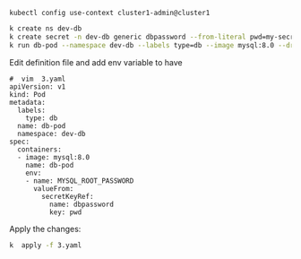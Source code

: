 ``` 
kubectl config use-context cluster1-admin@cluster1
```

```sh
k create ns dev-db
k create secret -n dev-db generic dbpassword --from-literal pwd=my-secret-pw
k run db-pod --namespace dev-db --labels type=db --image mysql:8.0 --dry-run=client -o yaml >3.yaml
```

Edit definition file and add env variable to have

```
#  vim  3.yaml
apiVersion: v1
kind: Pod
metadata:
  labels:
    type: db
  name: db-pod
  namespace: dev-db
spec:
  containers:
  - image: mysql:8.0
    name: db-pod
    env:
    - name: MYSQL_ROOT_PASSWORD
      valueFrom:
        secretKeyRef:
          name: dbpassword
          key: pwd
```

Apply the changes:

```sh
k  apply -f 3.yaml
```
